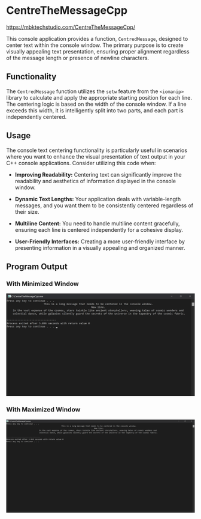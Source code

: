 # CentreTheMessageCpp 
https://mbktechstudio.com/CentreTheMessageCpp/

This console application provides a function, `CentredMessage`, designed to center text within the console window. The primary purpose is to create visually appealing text presentation, ensuring proper alignment regardless of the message length or presence of newline characters.

## Functionality

The `CentredMessage` function utilizes the `setw` feature from the `<iomanip>` library to calculate and apply the appropriate starting position for each line. The centering logic is based on the width of the console window. If a line exceeds this width, it is intelligently split into two parts, and each part is independently centered.

## Usage

The console text centering functionality is particularly useful in scenarios where you want to enhance the visual presentation of text output in your C++ console applications. Consider utilizing this code when:

- **Improving Readability:**
  Centering text can significantly improve the readability and aesthetics of information displayed in the console window.

- **Dynamic Text Lengths:**
  Your application deals with variable-length messages, and you want them to be consistently centered regardless of their size.

- **Multiline Content:**
  You need to handle multiline content gracefully, ensuring each line is centered independently for a cohesive display.

- **User-Friendly Interfaces:**
  Creating a more user-friendly interface by presenting information in a visually appealing and organized manner.

## Program Output

### With Minimized Window

![Output Image - Minimized Window](https://raw.githubusercontent.com/MIbnEKhalid/CentreTheMessageCpp/Page/Img/OutputMin.png)

### With Maximized Window

![Output Image - Maximized Window](https://raw.githubusercontent.com/MIbnEKhalid/CentreTheMessageCpp/Page/Img/OutputMax.png)
